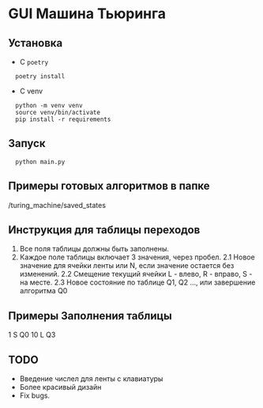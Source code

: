 # GUI Машина Тьюринга

## Установка
- С `poetry`
```
  poetry install
```
- С venv
```shell
  python -m venv venv
  source venv/bin/activate
  pip install -r requirements
```
## Запуск
```shell
  python main.py
```

## Примеры готовых алгоритмов в папке
/turing_machine/saved_states

## Инструкция для таблицы переходов
1. Все поля таблицы должны быть заполнены.
2. Каждое поле таблицы включает 3 значения, через пробел.
2.1 Новое значение для ячейки ленты или N, если значение остается без изменений.
2.2 Смещение текущий ячейки L - влево, R  - вправо, S - на месте.
2.3 Новое состояние по таблице Q1, Q2 ..., или завершение алгоритма Q0

## Примеры Заполнения таблицы
1 S Q0
10 L Q3

## TODO
- Введение числел для ленты с клавиатуры
- Более красивый дизайн
- Fix bugs.